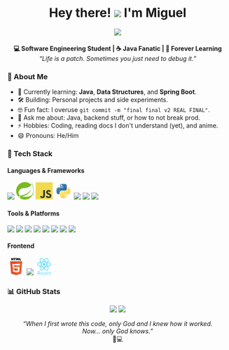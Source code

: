 <h1 align="center">
  Hey there! <img src="https://user-images.githubusercontent.com/1303154/88677602-1635ba80-d120-11ea-84d8-d263ba5fc3c0.gif" width="28px"> I'm Miguel
</h1>

<p align="center">
  <img src="https://media.tenor.com/2HQKrBsGYJUAAAAM/son-goku.gif" width="180" /><br><br>
  <strong>💻 Software Engineering Student | ☕ Java Fanatic | 🌱 Forever Learning</strong><br>
  <em>“Life is a patch. Sometimes you just need to debug it.”</em>
</p>

### 🌱 About Me

- 🔭 Currently learning: **Java**, **Data Structures**, and **Spring Boot**.
- 🛠️ Building: Personal projects and side experiments.
- 🤓 Fun fact: I overuse `git commit -m "final final v2 REAL FINAL"`.
- 💬 Ask me about: Java, backend stuff, or how to not break prod.
- ⚡ Hobbies: Coding, reading docs I don't understand (yet), and anime.
- 😄 Pronouns: He/Him

### 🚀 Tech Stack

#### Languages & Frameworks
<p align="left">
  <img src="https://www.vectorlogo.zone/logos/java/java-vertical.svg" width="40" />
  <img src="https://raw.githubusercontent.com/devicons/devicon/master/icons/spring/spring-original.svg" width="40" />
  <img src="https://raw.githubusercontent.com/devicons/devicon/master/icons/javascript/javascript-original.svg" width="40" />
  <img src="https://raw.githubusercontent.com/devicons/devicon/master/icons/python/python-original.svg" width="40" />
  <img src="https://raw.githubusercontent.com/coderjojo/coderjojo/master/img/cpp.png" width="40" />
  <img src="https://www.vectorlogo.zone/logos/php/php-ar21.svg" width="40" />
  <img src="https://www.vectorlogo.zone/logos/r-project/r-project-icon.svg" width="40" />
</p>

#### Tools & Platforms
<p align="left">
  <img src="https://www.vectorlogo.zone/logos/mysql/mysql-ar21.svg" width="40" />
  <img src="https://www.vectorlogo.zone/logos/mongodb/mongodb-icon.svg" width="40" />
  <img src="https://www.vectorlogo.zone/logos/sqlite/sqlite-icon.svg" width="40" />
  <img src="https://www.vectorlogo.zone/logos/android/android-icon.svg" width="40" />
  <img src="https://www.vectorlogo.zone/logos/git-scm/git-scm-icon.svg" width="40" />
  <img src="https://www.vectorlogo.zone/logos/visualstudio_code/visualstudio_code-icon.svg" width="40" />
  <img src="https://www.vectorlogo.zone/logos/linux/linux-icon.svg" width="40" />
  <img src="https://www.vectorlogo.zone/logos/heroku/heroku-icon.svg" width="40" />
</p>

#### Frontend
<p align="left">
  <img src="https://raw.githubusercontent.com/devicons/devicon/master/icons/html5/html5-original-wordmark.svg" width="40" />
  <img src="https://www.vectorlogo.zone/logos/getbootstrap/getbootstrap-icon.svg" width="40" />
  <img src="https://raw.githubusercontent.com/devicons/devicon/master/icons/react/react-original-wordmark.svg" width="40" />
</p>

### 📊 GitHub Stats

<p align="center">
  <img src="https://github-readme-stats.vercel.app/api?username=miguelperezdev&theme=tokyonight&show_icons=true" width="48%" />
  <img src="https://github-readme-stats.vercel.app/api/top-langs/?username=miguelperezdev&theme=tokyonight&layout=compact" width="48%" />
</p>
 
<p align="center">
  <em>“When I first wrote this code, only God and I knew how it worked.<br>
  Now… only God knows.”</em><br>
  🙈💻
</p>

